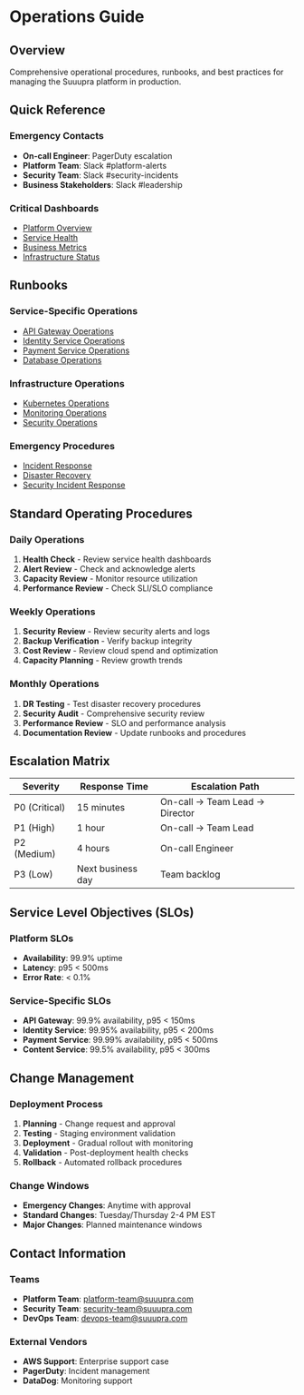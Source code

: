 # Operations Guide

## Overview

Comprehensive operational procedures, runbooks, and best practices for managing the Suuupra platform in production.

## Quick Reference

### Emergency Contacts
- **On-call Engineer**: PagerDuty escalation
- **Platform Team**: Slack #platform-alerts
- **Security Team**: Slack #security-incidents
- **Business Stakeholders**: Slack #leadership

### Critical Dashboards
- [Platform Overview](http://grafana.suuupra.com/d/platform-overview)
- [Service Health](http://grafana.suuupra.com/d/service-health)
- [Business Metrics](http://grafana.suuupra.com/d/business-kpis)
- [Infrastructure Status](http://grafana.suuupra.com/d/infrastructure)

## Runbooks

### Service-Specific Operations
- [API Gateway Operations](api-gateway-operations.md)
- [Identity Service Operations](identity-operations.md)
- [Payment Service Operations](payment-operations.md)
- [Database Operations](database-operations.md)

### Infrastructure Operations
- [Kubernetes Operations](kubernetes-operations.md)
- [Monitoring Operations](monitoring-operations.md)
- [Security Operations](security-operations.md)

### Emergency Procedures
- [Incident Response](incident-response.md)
- [Disaster Recovery](disaster-recovery.md)
- [Security Incident Response](security-incidents.md)

## Standard Operating Procedures

### Daily Operations
1. **Health Check** - Review service health dashboards
2. **Alert Review** - Check and acknowledge alerts
3. **Capacity Review** - Monitor resource utilization
4. **Performance Review** - Check SLI/SLO compliance

### Weekly Operations
1. **Security Review** - Review security alerts and logs
2. **Backup Verification** - Verify backup integrity
3. **Cost Review** - Review cloud spend and optimization
4. **Capacity Planning** - Review growth trends

### Monthly Operations
1. **DR Testing** - Test disaster recovery procedures
2. **Security Audit** - Comprehensive security review
3. **Performance Review** - SLO and performance analysis
4. **Documentation Review** - Update runbooks and procedures

## Escalation Matrix

| Severity | Response Time | Escalation Path |
|----------|---------------|-----------------|
| P0 (Critical) | 15 minutes | On-call → Team Lead → Director |
| P1 (High) | 1 hour | On-call → Team Lead |
| P2 (Medium) | 4 hours | On-call Engineer |
| P3 (Low) | Next business day | Team backlog |

## Service Level Objectives (SLOs)

### Platform SLOs
- **Availability**: 99.9% uptime
- **Latency**: p95 < 500ms
- **Error Rate**: < 0.1%

### Service-Specific SLOs
- **API Gateway**: 99.9% availability, p95 < 150ms
- **Identity Service**: 99.95% availability, p95 < 200ms
- **Payment Service**: 99.99% availability, p95 < 500ms
- **Content Service**: 99.5% availability, p95 < 300ms

## Change Management

### Deployment Process
1. **Planning** - Change request and approval
2. **Testing** - Staging environment validation
3. **Deployment** - Gradual rollout with monitoring
4. **Validation** - Post-deployment health checks
5. **Rollback** - Automated rollback procedures

### Change Windows
- **Emergency Changes**: Anytime with approval
- **Standard Changes**: Tuesday/Thursday 2-4 PM EST
- **Major Changes**: Planned maintenance windows

## Contact Information

### Teams
- **Platform Team**: platform-team@suuupra.com
- **Security Team**: security-team@suuupra.com
- **DevOps Team**: devops-team@suuupra.com

### External Vendors
- **AWS Support**: Enterprise support case
- **PagerDuty**: Incident management
- **DataDog**: Monitoring support
